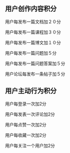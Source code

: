 ## 用户创作内容积分

用户每发布一篇文档加２０分

用户每发布一篇课程加３０分

用户每发布一篇博文加１０分


用户每发布一篇问题加５分

用户每发布一篇问题答案加５分

用户论坛每发布一条帖子加５分


## 用户主动行为积分

用户每登录一次加2分

用户每发表一次评论加2分

用户每点赞一次加2分

用户每收藏一次加2分

用户每关注一个用户加2分


<!--stackedit_data:
eyJoaXN0b3J5IjpbLTE0MzIzNjI5NzcsOTA3Mzg2MjAzLDEzMz
g1MDc2MzddfQ==
-->